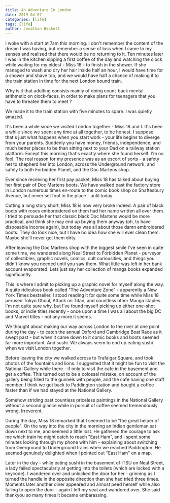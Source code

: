 ```yaml
---
title: An Adventure In London
date: 2019-04-07
categories: [life]
tags: [life]
author: Jonathan Beckett
---
```


I woke with a start at 7am this morning. I don't remember the content of the dream I was having, but remember a sense of loss when I came to my senses and realised that there would be no returning to it. Ten minutes later I was in the kitchen sipping a first coffee of the day and watching the clock while waiting for my eldest - Miss 18 - to finish in the shower. If she managed to wash and dry her hair inside half an hour, I would have time for a shower and shave too, and we would have half a chance of making it to the train station in time for the next London bound train.

Why is it that adulting consists mainly of doing count-back mental arithmetic on clock-faces, in order to make plans for teenagers that you have to threaten them to meet ?

We made it to the train station with five minutes to spare. I was quietly amazed.

It's been a while since we visited London together - Miss 18 and I. It's been a while since we spent any time at all together, to be honest. I suppose that's just what happens when you start work - your life begins to diverge from your parents. Suddenly you have money, friends, independence, and much better places to be than sitting next to your Dad on a railway station platform. Except this morning that's exactly where she found herself. I'm no fool. The real reason for my presence was as an escort of sorts - a safety net to shepherd her into London, across the Underground network, and safely to both Forbidden Planet, and the Doc Martens shop.

Ever since receiving her first pay packet, Miss 18 has talked about buying her first pair of Doc Martens boots. We have walked past the factory store in London numerous times en-route to the comic book shop on Shaftesbury Avenue, but never set foot in the place - until today.

Cutting a long story short, Miss 18 is now very broke indeed. A pair of black boots with roses emboroidered on them had her name written all over them. I tried to persuade her that classic black Doc Martens would be more practical, and think she may end up buying them anyway (oh, to have disposable income again), but today was all about those damn embroidered boots. They do look nice, but I have no idea how she will ever clean them. Maybe she'll never get them dirty.

After leaving the Doc Martens shop with the biggest smile I've seen in quite some time, we wandered along Neal Street to Forbidden Planet - purveyor of collectibles, graphic novels, comics, cult curiousities, and things you didn't know you needed until you saw them. What little was left in her bank account evaporated. Lets just say her collection of manga books expanded significantly.

This is where I admit to picking up a graphic novel for myself along the way. A quite ridiculous book called "The Adventure Zone" - apparently a New York Times bestseller. I stood reading it for quite some time while Miss 18 perused Tokyo Ghoul, Attack on Titan, and countless other Manga staples. I'm not quite sure why, but I've found myself picking up either one-shot books, or indie titles recently - once upon a time I was all about the big DC and Marvel titles - not any more it seems.

We thought about making our way across London to the river at one point during the day - to catch the annual Oxford and Cambridge Boat Race as it swept past - but when it came down to it comic books and boots seemed far more important. And sushi. We always seem to end up eating sushi when we visit London together.

Before leaving the city we walked across to Trafalgar Square, and took photos of the fountains and lions. I suggested that it might be fun to visit the National Gallery while there - if only to visit the cafe in the basement and get a coffee. This turned out to be a colossal mistake, on account of the gallery being filled to the gunnels with people, and the cafe having one staff member. I think we got back to Paddington station and bought a coffee faster than if we had stayed at the National Gallery.

Somehow striding past countless priceless paintings in the National Gallery without a second glance while in pursuit of coffee seemed tremendously wrong. Irreverent.

During the day, Miss 18 remarked that I seemed to be "the great helper of people". On the way into the city in the morning an Indian gentleman sat down next to me, and seemed a little lost. He gathered the courage to ask me which train he might catch to reach "East Ham", and I spent some minutes looking through my phone with him - explaining about switching from Overground to Underground trains when we reached Paddington. He seemed genuinely delighted when I pointed out "East Ham" on a map.

Later in the day - while eating sushi in the basement of ITSU on Neal Street, a lady failed spectacularly at getting into the toilets (which are locked with a keycode). I wandered over and unlocked the door for her - grinning as I turned the handle in the opposite direction than she had tried three times. Moments later another diner appeared and almost peed herself while also failing to open the door - again I left my seat and wandered over. She said thankyou so many times it became embarassing.